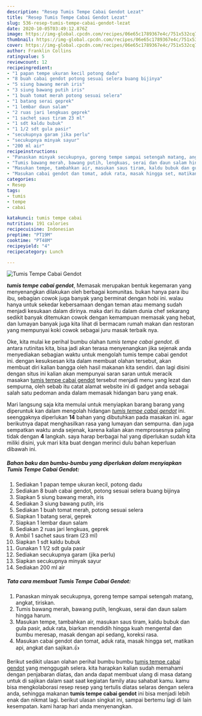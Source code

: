 ```yaml
---
description: "Resep Tumis Tempe Cabai Gendot Lezat"
title: "Resep Tumis Tempe Cabai Gendot Lezat"
slug: 536-resep-tumis-tempe-cabai-gendot-lezat
date: 2020-10-05T03:49:12.876Z
image: https://img-global.cpcdn.com/recipes/06e65c1789367e4c/751x532cq70/tumis-tempe-cabai-gendot-foto-resep-utama.jpg
thumbnail: https://img-global.cpcdn.com/recipes/06e65c1789367e4c/751x532cq70/tumis-tempe-cabai-gendot-foto-resep-utama.jpg
cover: https://img-global.cpcdn.com/recipes/06e65c1789367e4c/751x532cq70/tumis-tempe-cabai-gendot-foto-resep-utama.jpg
author: Franklin Collins
ratingvalue: 5
reviewcount: 12
recipeingredient:
- "1 papan tempe ukuran kecil potong dadu"
- "8 buah cabai gendot potong sesuai selera buang bijinya"
- "5 siung bawang merah iris"
- "3 siung bawang putih iris"
- "1 buah tomat merah potong sesuai selera"
- "1 batang serai geprek"
- "1 lembar daun salam"
- "2 ruas jari lengkuas geprek"
- "1 sachet saus tiram 23 ml"
- "1 sdt kaldu bubuk"
- "1 1/2 sdt gula pasir"
- "secukupnya garam jika perlu"
- "secukupnya minyak sayur"
- "200 ml air"
recipeinstructions:
- "Panaskan minyak secukupnya, goreng tempe sampai setengah matang, angkat, tiriskan."
- "Tumis bawang merah, bawang putih, lengkuas, serai dan daun salam hingga harum."
- "Masukan tempe, tambahkan air, masukan saus tiram, kaldu bubuk dan gula pasir, aduk rata, biarkan mendidih hingga kuah mengental dan bumbu meresap, masak dengan api sedang, koreksi rasa."
- "Masukan cabai gendot dan tomat, aduk rata, masak hingga set, matikan api, angkat dan sajikan.👍"
categories:
- Resep
tags:
- tumis
- tempe
- cabai

katakunci: tumis tempe cabai 
nutrition: 191 calories
recipecuisine: Indonesian
preptime: "PT19M"
cooktime: "PT48M"
recipeyield: "4"
recipecategory: Lunch

---
```



![Tumis Tempe Cabai Gendot](https://img-global.cpcdn.com/recipes/06e65c1789367e4c/751x532cq70/tumis-tempe-cabai-gendot-foto-resep-utama.jpg)

<b><i>tumis tempe cabai gendot</i></b>, Memasak merupakan bentuk kegemaran yang menyenangkan dilakukan oleh berbagai komunitas. bukan hanya para ibu ibu, sebagian cowok juga banyak yang berminat dengan hobi ini. walau hanya untuk sekedar kebersamaan dengan teman atau memang sudah menjadi kesukaan dalam dirinya. maka dari itu dalam dunia chef sekarang sedikit banyak ditemukan cowok dengan kemampuan memasak yang hebat, dan lumayan banyak juga kita lihat di bermacam rumah makan dan restoran yang mempunyai koki cowok sebagai juru masak terbaik nya.

Oke, kita mulai ke perihal bumbu olahan <i>tumis tempe cabai gendot</i>. di antara rutinitas kita, bisa jadi akan terasa menyenangkan jika sejenak anda menyediakan sebagian waktu untuk mengolah tumis tempe cabai gendot ini. dengan kesuksesan kita dalam membuat olahan tersebut, akan membuat diri kalian bangga oleh hasil makanan kita sendiri. dan lagi disini dengan situs ini kalian akan mempunyai saran saran untuk meracik masakan <u>tumis tempe cabai gendot</u> tersebut menjadi menu yang lezat dan sempurna, oleh sebab itu catat alamat website ini di gadget anda sebagai salah satu pedoman anda dalam memasak hidangan baru yang enak.




Mari langsung saja kita memulai untuk menyiapkan barang barang yang diperuntuk kan dalam mengolah hidangan <u><i>tumis tempe cabai gendot</i></u> ini. seenggaknya diperlukan <b>14</b> bahan yang dibutuhkan pada masakan ini. agar berikutnya dapat menghasilkan rasa yang lumayan dan sempurna. dan juga sempatkan waktu anda sejenak, karena kalian akan memprosesnya paling tidak dengan <b>4</b> langkah. saya harap berbagai hal yang diperlukan sudah kita miliki disini, yuk mari kita buat dengan merinci dulu bahan keperluan dibawah ini.

<!--inarticleads1-->

##### Bahan baku dan bumbu-bumbu yang diperlukan dalam menyiapkan Tumis Tempe Cabai Gendot:

1. Sediakan 1 papan tempe ukuran kecil, potong dadu
1. Sediakan 8 buah cabai gendot, potong sesuai selera buang bijinya
1. Siapkan 5 siung bawang merah, iris
1. Sediakan 3 siung bawang putih, iris
1. Sediakan 1 buah tomat merah, potong sesuai selera
1. Siapkan 1 batang serai, geprek
1. Siapkan 1 lembar daun salam
1. Sediakan 2 ruas jari lengkuas, geprek
1. Ambil 1 sachet saus tiram (23 ml)
1. Siapkan 1 sdt kaldu bubuk
1. Gunakan 1 1/2 sdt gula pasir
1. Sediakan secukupnya garam (jika perlu)
1. Siapkan secukupnya minyak sayur
1. Sediakan 200 ml air




<!--inarticleads2-->

##### Tata cara membuat Tumis Tempe Cabai Gendot:

1. Panaskan minyak secukupnya, goreng tempe sampai setengah matang, angkat, tiriskan.
1. Tumis bawang merah, bawang putih, lengkuas, serai dan daun salam hingga harum.
1. Masukan tempe, tambahkan air, masukan saus tiram, kaldu bubuk dan gula pasir, aduk rata, biarkan mendidih hingga kuah mengental dan bumbu meresap, masak dengan api sedang, koreksi rasa.
1. Masukan cabai gendot dan tomat, aduk rata, masak hingga set, matikan api, angkat dan sajikan.👍




Berikut sedikit ulasan olahan perihal bumbu bumbu <u>tumis tempe cabai gendot</u> yang menggugah selera. kita harapkan kalian sudah memahami dengan penjabaran diatas, dan anda dapat membuat ulang di masa datang untuk di sajikan dalam saat saat kegiatan family atau sahabat kamu. kamu bisa mengkolaborasi resep resep yang tertulis diatas selaras dengan selera anda, sehingga makanan <b>tumis tempe cabai gendot</b> ini bisa menjadi lebih enak dan nikmat lagi. berikut ulasan singkat ini, sampai bertemu lagi di lain kesempatan. kami harap hari anda menyenangkan.

